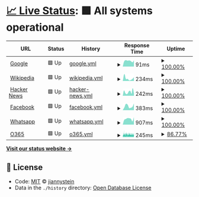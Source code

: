 # [📈 Live Status](https://upptime.jianny.net): <!--live status--> **🟩 All systems operational**

<!--start: status pages-->
<!-- This summary is generated by Upptime (https://github.com/upptime/upptime) -->
<!-- Do not edit this manually, your changes will be overwritten -->
<!-- prettier-ignore -->
| URL | Status | History | Response Time | Uptime |
| --- | ------ | ------- | ------------- | ------ |
| <img alt="" src="https://icons.duckduckgo.com/ip3/www.google.com.ico" height="13"> [Google](https://www.google.com) | 🟩 Up | [google.yml](https://github.com/jiannystein/upptime/commits/HEAD/history/google.yml) | <details><summary><img alt="Response time graph" src="./graphs/google/response-time-week.png" height="20"> 91ms</summary><br><a href="https://upptime.jianny.net/history/google"><img alt="Response time 112" src="https://img.shields.io/endpoint?url=https%3A%2F%2Fraw.githubusercontent.com%2Fjiannystein%2Fupptime%2FHEAD%2Fapi%2Fgoogle%2Fresponse-time.json"></a><br><a href="https://upptime.jianny.net/history/google"><img alt="24-hour response time 97" src="https://img.shields.io/endpoint?url=https%3A%2F%2Fraw.githubusercontent.com%2Fjiannystein%2Fupptime%2FHEAD%2Fapi%2Fgoogle%2Fresponse-time-day.json"></a><br><a href="https://upptime.jianny.net/history/google"><img alt="7-day response time 91" src="https://img.shields.io/endpoint?url=https%3A%2F%2Fraw.githubusercontent.com%2Fjiannystein%2Fupptime%2FHEAD%2Fapi%2Fgoogle%2Fresponse-time-week.json"></a><br><a href="https://upptime.jianny.net/history/google"><img alt="30-day response time 110" src="https://img.shields.io/endpoint?url=https%3A%2F%2Fraw.githubusercontent.com%2Fjiannystein%2Fupptime%2FHEAD%2Fapi%2Fgoogle%2Fresponse-time-month.json"></a><br><a href="https://upptime.jianny.net/history/google"><img alt="1-year response time 112" src="https://img.shields.io/endpoint?url=https%3A%2F%2Fraw.githubusercontent.com%2Fjiannystein%2Fupptime%2FHEAD%2Fapi%2Fgoogle%2Fresponse-time-year.json"></a></details> | <details><summary><a href="https://upptime.jianny.net/history/google">100.00%</a></summary><a href="https://upptime.jianny.net/history/google"><img alt="All-time uptime 100.00%" src="https://img.shields.io/endpoint?url=https%3A%2F%2Fraw.githubusercontent.com%2Fjiannystein%2Fupptime%2FHEAD%2Fapi%2Fgoogle%2Fuptime.json"></a><br><a href="https://upptime.jianny.net/history/google"><img alt="24-hour uptime 100.00%" src="https://img.shields.io/endpoint?url=https%3A%2F%2Fraw.githubusercontent.com%2Fjiannystein%2Fupptime%2FHEAD%2Fapi%2Fgoogle%2Fuptime-day.json"></a><br><a href="https://upptime.jianny.net/history/google"><img alt="7-day uptime 100.00%" src="https://img.shields.io/endpoint?url=https%3A%2F%2Fraw.githubusercontent.com%2Fjiannystein%2Fupptime%2FHEAD%2Fapi%2Fgoogle%2Fuptime-week.json"></a><br><a href="https://upptime.jianny.net/history/google"><img alt="30-day uptime 100.00%" src="https://img.shields.io/endpoint?url=https%3A%2F%2Fraw.githubusercontent.com%2Fjiannystein%2Fupptime%2FHEAD%2Fapi%2Fgoogle%2Fuptime-month.json"></a><br><a href="https://upptime.jianny.net/history/google"><img alt="1-year uptime 99.99%" src="https://img.shields.io/endpoint?url=https%3A%2F%2Fraw.githubusercontent.com%2Fjiannystein%2Fupptime%2FHEAD%2Fapi%2Fgoogle%2Fuptime-year.json"></a></details>
| <img alt="" src="https://icons.duckduckgo.com/ip3/en.wikipedia.org.ico" height="13"> [Wikipedia](https://en.wikipedia.org) | 🟩 Up | [wikipedia.yml](https://github.com/jiannystein/upptime/commits/HEAD/history/wikipedia.yml) | <details><summary><img alt="Response time graph" src="./graphs/wikipedia/response-time-week.png" height="20"> 234ms</summary><br><a href="https://upptime.jianny.net/history/wikipedia"><img alt="Response time 216" src="https://img.shields.io/endpoint?url=https%3A%2F%2Fraw.githubusercontent.com%2Fjiannystein%2Fupptime%2FHEAD%2Fapi%2Fwikipedia%2Fresponse-time.json"></a><br><a href="https://upptime.jianny.net/history/wikipedia"><img alt="24-hour response time 341" src="https://img.shields.io/endpoint?url=https%3A%2F%2Fraw.githubusercontent.com%2Fjiannystein%2Fupptime%2FHEAD%2Fapi%2Fwikipedia%2Fresponse-time-day.json"></a><br><a href="https://upptime.jianny.net/history/wikipedia"><img alt="7-day response time 234" src="https://img.shields.io/endpoint?url=https%3A%2F%2Fraw.githubusercontent.com%2Fjiannystein%2Fupptime%2FHEAD%2Fapi%2Fwikipedia%2Fresponse-time-week.json"></a><br><a href="https://upptime.jianny.net/history/wikipedia"><img alt="30-day response time 252" src="https://img.shields.io/endpoint?url=https%3A%2F%2Fraw.githubusercontent.com%2Fjiannystein%2Fupptime%2FHEAD%2Fapi%2Fwikipedia%2Fresponse-time-month.json"></a><br><a href="https://upptime.jianny.net/history/wikipedia"><img alt="1-year response time 216" src="https://img.shields.io/endpoint?url=https%3A%2F%2Fraw.githubusercontent.com%2Fjiannystein%2Fupptime%2FHEAD%2Fapi%2Fwikipedia%2Fresponse-time-year.json"></a></details> | <details><summary><a href="https://upptime.jianny.net/history/wikipedia">100.00%</a></summary><a href="https://upptime.jianny.net/history/wikipedia"><img alt="All-time uptime 100.00%" src="https://img.shields.io/endpoint?url=https%3A%2F%2Fraw.githubusercontent.com%2Fjiannystein%2Fupptime%2FHEAD%2Fapi%2Fwikipedia%2Fuptime.json"></a><br><a href="https://upptime.jianny.net/history/wikipedia"><img alt="24-hour uptime 100.00%" src="https://img.shields.io/endpoint?url=https%3A%2F%2Fraw.githubusercontent.com%2Fjiannystein%2Fupptime%2FHEAD%2Fapi%2Fwikipedia%2Fuptime-day.json"></a><br><a href="https://upptime.jianny.net/history/wikipedia"><img alt="7-day uptime 100.00%" src="https://img.shields.io/endpoint?url=https%3A%2F%2Fraw.githubusercontent.com%2Fjiannystein%2Fupptime%2FHEAD%2Fapi%2Fwikipedia%2Fuptime-week.json"></a><br><a href="https://upptime.jianny.net/history/wikipedia"><img alt="30-day uptime 100.00%" src="https://img.shields.io/endpoint?url=https%3A%2F%2Fraw.githubusercontent.com%2Fjiannystein%2Fupptime%2FHEAD%2Fapi%2Fwikipedia%2Fuptime-month.json"></a><br><a href="https://upptime.jianny.net/history/wikipedia"><img alt="1-year uptime 100.00%" src="https://img.shields.io/endpoint?url=https%3A%2F%2Fraw.githubusercontent.com%2Fjiannystein%2Fupptime%2FHEAD%2Fapi%2Fwikipedia%2Fuptime-year.json"></a></details>
| <img alt="" src="https://icons.duckduckgo.com/ip3/news.ycombinator.com.ico" height="13"> [Hacker News](https://news.ycombinator.com) | 🟩 Up | [hacker-news.yml](https://github.com/jiannystein/upptime/commits/HEAD/history/hacker-news.yml) | <details><summary><img alt="Response time graph" src="./graphs/hacker-news/response-time-week.png" height="20"> 242ms</summary><br><a href="https://upptime.jianny.net/history/hacker-news"><img alt="Response time 414" src="https://img.shields.io/endpoint?url=https%3A%2F%2Fraw.githubusercontent.com%2Fjiannystein%2Fupptime%2FHEAD%2Fapi%2Fhacker-news%2Fresponse-time.json"></a><br><a href="https://upptime.jianny.net/history/hacker-news"><img alt="24-hour response time 150" src="https://img.shields.io/endpoint?url=https%3A%2F%2Fraw.githubusercontent.com%2Fjiannystein%2Fupptime%2FHEAD%2Fapi%2Fhacker-news%2Fresponse-time-day.json"></a><br><a href="https://upptime.jianny.net/history/hacker-news"><img alt="7-day response time 242" src="https://img.shields.io/endpoint?url=https%3A%2F%2Fraw.githubusercontent.com%2Fjiannystein%2Fupptime%2FHEAD%2Fapi%2Fhacker-news%2Fresponse-time-week.json"></a><br><a href="https://upptime.jianny.net/history/hacker-news"><img alt="30-day response time 294" src="https://img.shields.io/endpoint?url=https%3A%2F%2Fraw.githubusercontent.com%2Fjiannystein%2Fupptime%2FHEAD%2Fapi%2Fhacker-news%2Fresponse-time-month.json"></a><br><a href="https://upptime.jianny.net/history/hacker-news"><img alt="1-year response time 414" src="https://img.shields.io/endpoint?url=https%3A%2F%2Fraw.githubusercontent.com%2Fjiannystein%2Fupptime%2FHEAD%2Fapi%2Fhacker-news%2Fresponse-time-year.json"></a></details> | <details><summary><a href="https://upptime.jianny.net/history/hacker-news">100.00%</a></summary><a href="https://upptime.jianny.net/history/hacker-news"><img alt="All-time uptime 99.98%" src="https://img.shields.io/endpoint?url=https%3A%2F%2Fraw.githubusercontent.com%2Fjiannystein%2Fupptime%2FHEAD%2Fapi%2Fhacker-news%2Fuptime.json"></a><br><a href="https://upptime.jianny.net/history/hacker-news"><img alt="24-hour uptime 100.00%" src="https://img.shields.io/endpoint?url=https%3A%2F%2Fraw.githubusercontent.com%2Fjiannystein%2Fupptime%2FHEAD%2Fapi%2Fhacker-news%2Fuptime-day.json"></a><br><a href="https://upptime.jianny.net/history/hacker-news"><img alt="7-day uptime 100.00%" src="https://img.shields.io/endpoint?url=https%3A%2F%2Fraw.githubusercontent.com%2Fjiannystein%2Fupptime%2FHEAD%2Fapi%2Fhacker-news%2Fuptime-week.json"></a><br><a href="https://upptime.jianny.net/history/hacker-news"><img alt="30-day uptime 100.00%" src="https://img.shields.io/endpoint?url=https%3A%2F%2Fraw.githubusercontent.com%2Fjiannystein%2Fupptime%2FHEAD%2Fapi%2Fhacker-news%2Fuptime-month.json"></a><br><a href="https://upptime.jianny.net/history/hacker-news"><img alt="1-year uptime 99.92%" src="https://img.shields.io/endpoint?url=https%3A%2F%2Fraw.githubusercontent.com%2Fjiannystein%2Fupptime%2FHEAD%2Fapi%2Fhacker-news%2Fuptime-year.json"></a></details>
| <img alt="" src="https://icons.duckduckgo.com/ip3/www.facebook.com.ico" height="13"> [Facebook](https://www.facebook.com) | 🟩 Up | [facebook.yml](https://github.com/jiannystein/upptime/commits/HEAD/history/facebook.yml) | <details><summary><img alt="Response time graph" src="./graphs/facebook/response-time-week.png" height="20"> 383ms</summary><br><a href="https://upptime.jianny.net/history/facebook"><img alt="Response time 360" src="https://img.shields.io/endpoint?url=https%3A%2F%2Fraw.githubusercontent.com%2Fjiannystein%2Fupptime%2FHEAD%2Fapi%2Ffacebook%2Fresponse-time.json"></a><br><a href="https://upptime.jianny.net/history/facebook"><img alt="24-hour response time 619" src="https://img.shields.io/endpoint?url=https%3A%2F%2Fraw.githubusercontent.com%2Fjiannystein%2Fupptime%2FHEAD%2Fapi%2Ffacebook%2Fresponse-time-day.json"></a><br><a href="https://upptime.jianny.net/history/facebook"><img alt="7-day response time 383" src="https://img.shields.io/endpoint?url=https%3A%2F%2Fraw.githubusercontent.com%2Fjiannystein%2Fupptime%2FHEAD%2Fapi%2Ffacebook%2Fresponse-time-week.json"></a><br><a href="https://upptime.jianny.net/history/facebook"><img alt="30-day response time 421" src="https://img.shields.io/endpoint?url=https%3A%2F%2Fraw.githubusercontent.com%2Fjiannystein%2Fupptime%2FHEAD%2Fapi%2Ffacebook%2Fresponse-time-month.json"></a><br><a href="https://upptime.jianny.net/history/facebook"><img alt="1-year response time 360" src="https://img.shields.io/endpoint?url=https%3A%2F%2Fraw.githubusercontent.com%2Fjiannystein%2Fupptime%2FHEAD%2Fapi%2Ffacebook%2Fresponse-time-year.json"></a></details> | <details><summary><a href="https://upptime.jianny.net/history/facebook">100.00%</a></summary><a href="https://upptime.jianny.net/history/facebook"><img alt="All-time uptime 99.99%" src="https://img.shields.io/endpoint?url=https%3A%2F%2Fraw.githubusercontent.com%2Fjiannystein%2Fupptime%2FHEAD%2Fapi%2Ffacebook%2Fuptime.json"></a><br><a href="https://upptime.jianny.net/history/facebook"><img alt="24-hour uptime 100.00%" src="https://img.shields.io/endpoint?url=https%3A%2F%2Fraw.githubusercontent.com%2Fjiannystein%2Fupptime%2FHEAD%2Fapi%2Ffacebook%2Fuptime-day.json"></a><br><a href="https://upptime.jianny.net/history/facebook"><img alt="7-day uptime 100.00%" src="https://img.shields.io/endpoint?url=https%3A%2F%2Fraw.githubusercontent.com%2Fjiannystein%2Fupptime%2FHEAD%2Fapi%2Ffacebook%2Fuptime-week.json"></a><br><a href="https://upptime.jianny.net/history/facebook"><img alt="30-day uptime 100.00%" src="https://img.shields.io/endpoint?url=https%3A%2F%2Fraw.githubusercontent.com%2Fjiannystein%2Fupptime%2FHEAD%2Fapi%2Ffacebook%2Fuptime-month.json"></a><br><a href="https://upptime.jianny.net/history/facebook"><img alt="1-year uptime 99.99%" src="https://img.shields.io/endpoint?url=https%3A%2F%2Fraw.githubusercontent.com%2Fjiannystein%2Fupptime%2FHEAD%2Fapi%2Ffacebook%2Fuptime-year.json"></a></details>
| <img alt="" src="https://icons.duckduckgo.com/ip3/wa.me.ico" height="13"> [Whatsapp](https://wa.me/601152808880) | 🟩 Up | [whatsapp.yml](https://github.com/jiannystein/upptime/commits/HEAD/history/whatsapp.yml) | <details><summary><img alt="Response time graph" src="./graphs/whatsapp/response-time-week.png" height="20"> 907ms</summary><br><a href="https://upptime.jianny.net/history/whatsapp"><img alt="Response time 792" src="https://img.shields.io/endpoint?url=https%3A%2F%2Fraw.githubusercontent.com%2Fjiannystein%2Fupptime%2FHEAD%2Fapi%2Fwhatsapp%2Fresponse-time.json"></a><br><a href="https://upptime.jianny.net/history/whatsapp"><img alt="24-hour response time 1159" src="https://img.shields.io/endpoint?url=https%3A%2F%2Fraw.githubusercontent.com%2Fjiannystein%2Fupptime%2FHEAD%2Fapi%2Fwhatsapp%2Fresponse-time-day.json"></a><br><a href="https://upptime.jianny.net/history/whatsapp"><img alt="7-day response time 907" src="https://img.shields.io/endpoint?url=https%3A%2F%2Fraw.githubusercontent.com%2Fjiannystein%2Fupptime%2FHEAD%2Fapi%2Fwhatsapp%2Fresponse-time-week.json"></a><br><a href="https://upptime.jianny.net/history/whatsapp"><img alt="30-day response time 988" src="https://img.shields.io/endpoint?url=https%3A%2F%2Fraw.githubusercontent.com%2Fjiannystein%2Fupptime%2FHEAD%2Fapi%2Fwhatsapp%2Fresponse-time-month.json"></a><br><a href="https://upptime.jianny.net/history/whatsapp"><img alt="1-year response time 792" src="https://img.shields.io/endpoint?url=https%3A%2F%2Fraw.githubusercontent.com%2Fjiannystein%2Fupptime%2FHEAD%2Fapi%2Fwhatsapp%2Fresponse-time-year.json"></a></details> | <details><summary><a href="https://upptime.jianny.net/history/whatsapp">100.00%</a></summary><a href="https://upptime.jianny.net/history/whatsapp"><img alt="All-time uptime 100.00%" src="https://img.shields.io/endpoint?url=https%3A%2F%2Fraw.githubusercontent.com%2Fjiannystein%2Fupptime%2FHEAD%2Fapi%2Fwhatsapp%2Fuptime.json"></a><br><a href="https://upptime.jianny.net/history/whatsapp"><img alt="24-hour uptime 100.00%" src="https://img.shields.io/endpoint?url=https%3A%2F%2Fraw.githubusercontent.com%2Fjiannystein%2Fupptime%2FHEAD%2Fapi%2Fwhatsapp%2Fuptime-day.json"></a><br><a href="https://upptime.jianny.net/history/whatsapp"><img alt="7-day uptime 100.00%" src="https://img.shields.io/endpoint?url=https%3A%2F%2Fraw.githubusercontent.com%2Fjiannystein%2Fupptime%2FHEAD%2Fapi%2Fwhatsapp%2Fuptime-week.json"></a><br><a href="https://upptime.jianny.net/history/whatsapp"><img alt="30-day uptime 100.00%" src="https://img.shields.io/endpoint?url=https%3A%2F%2Fraw.githubusercontent.com%2Fjiannystein%2Fupptime%2FHEAD%2Fapi%2Fwhatsapp%2Fuptime-month.json"></a><br><a href="https://upptime.jianny.net/history/whatsapp"><img alt="1-year uptime 100.00%" src="https://img.shields.io/endpoint?url=https%3A%2F%2Fraw.githubusercontent.com%2Fjiannystein%2Fupptime%2FHEAD%2Fapi%2Fwhatsapp%2Fuptime-year.json"></a></details>
| <img alt="" src="https://icons.duckduckgo.com/ip3/outlook.office.com.ico" height="13"> [O365](https://outlook.office.com) | 🟩 Up | [o365.yml](https://github.com/jiannystein/upptime/commits/HEAD/history/o365.yml) | <details><summary><img alt="Response time graph" src="./graphs/o365/response-time-week.png" height="20"> 245ms</summary><br><a href="https://upptime.jianny.net/history/o365"><img alt="Response time 264" src="https://img.shields.io/endpoint?url=https%3A%2F%2Fraw.githubusercontent.com%2Fjiannystein%2Fupptime%2FHEAD%2Fapi%2Fo365%2Fresponse-time.json"></a><br><a href="https://upptime.jianny.net/history/o365"><img alt="24-hour response time 241" src="https://img.shields.io/endpoint?url=https%3A%2F%2Fraw.githubusercontent.com%2Fjiannystein%2Fupptime%2FHEAD%2Fapi%2Fo365%2Fresponse-time-day.json"></a><br><a href="https://upptime.jianny.net/history/o365"><img alt="7-day response time 245" src="https://img.shields.io/endpoint?url=https%3A%2F%2Fraw.githubusercontent.com%2Fjiannystein%2Fupptime%2FHEAD%2Fapi%2Fo365%2Fresponse-time-week.json"></a><br><a href="https://upptime.jianny.net/history/o365"><img alt="30-day response time 251" src="https://img.shields.io/endpoint?url=https%3A%2F%2Fraw.githubusercontent.com%2Fjiannystein%2Fupptime%2FHEAD%2Fapi%2Fo365%2Fresponse-time-month.json"></a><br><a href="https://upptime.jianny.net/history/o365"><img alt="1-year response time 264" src="https://img.shields.io/endpoint?url=https%3A%2F%2Fraw.githubusercontent.com%2Fjiannystein%2Fupptime%2FHEAD%2Fapi%2Fo365%2Fresponse-time-year.json"></a></details> | <details><summary><a href="https://upptime.jianny.net/history/o365">86.77%</a></summary><a href="https://upptime.jianny.net/history/o365"><img alt="All-time uptime 99.37%" src="https://img.shields.io/endpoint?url=https%3A%2F%2Fraw.githubusercontent.com%2Fjiannystein%2Fupptime%2FHEAD%2Fapi%2Fo365%2Fuptime.json"></a><br><a href="https://upptime.jianny.net/history/o365"><img alt="24-hour uptime 84.73%" src="https://img.shields.io/endpoint?url=https%3A%2F%2Fraw.githubusercontent.com%2Fjiannystein%2Fupptime%2FHEAD%2Fapi%2Fo365%2Fuptime-day.json"></a><br><a href="https://upptime.jianny.net/history/o365"><img alt="7-day uptime 86.77%" src="https://img.shields.io/endpoint?url=https%3A%2F%2Fraw.githubusercontent.com%2Fjiannystein%2Fupptime%2FHEAD%2Fapi%2Fo365%2Fuptime-week.json"></a><br><a href="https://upptime.jianny.net/history/o365"><img alt="30-day uptime 93.25%" src="https://img.shields.io/endpoint?url=https%3A%2F%2Fraw.githubusercontent.com%2Fjiannystein%2Fupptime%2FHEAD%2Fapi%2Fo365%2Fuptime-month.json"></a><br><a href="https://upptime.jianny.net/history/o365"><img alt="1-year uptime 99.37%" src="https://img.shields.io/endpoint?url=https%3A%2F%2Fraw.githubusercontent.com%2Fjiannystein%2Fupptime%2FHEAD%2Fapi%2Fo365%2Fuptime-year.json"></a></details>

<!--end: status pages-->

[**Visit our status website →**](https://upptime.jianny.net)

## 📄 License

- Code: [MIT](./LICENSE) © [jiannystein](https://upptime.jianny.net)
- Data in the `./history` directory: [Open Database License](https://opendatacommons.org/licenses/odbl/1-0/)
